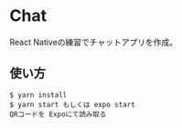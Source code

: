 # Chat

React Nativeの練習でチャットアプリを作成。

## 使い方
```
$ yarn install
$ yarn start もしくは expo start
QRコードを Expoにて読み取る
```
